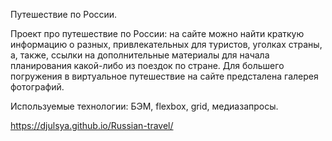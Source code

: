 Путешествие по России.

Проект про путешествие по России: на сайте можно найти краткую информацию о разных, привлекательных для туристов, уголках страны, а, также, ссылки на дополнительные материалы для начала планирования какой-либо из поездок по стране. Для большего погружения в виртуальное путешествие на сайте предсталена галерея фотографий.

Используемые технологии: БЭМ, flexbox, grid, медиазапросы.

https://djulsya.github.io/Russian-travel/
